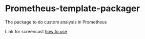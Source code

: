 # Prometheus-template-packager

The package to do custom analysis in Prometheus 

Link for screencast [how to use](https://drive.google.com/file/d/1A0BoF2DQNhnbtma-07knvL51HanrQvFd/view?usp=drive_link)
